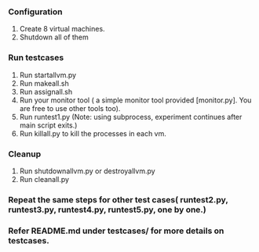 ### Configuration

1. Create 8 virtual machines.
2. Shutdown all of them

### Run testcases

1. Run startallvm.py
2. Run makeall.sh
3. Run assignall.sh
4. Run your monitor tool ( a simple monitor tool provided [monitor.py]. You are free to use other tools too).
5. Run runtest1.py (Note: using subprocess, experiment continues after main script exits.)
6. Run killall.py to kill the processes in each vm.

### Cleanup
1. Run shutdownallvm.py or destroyallvm.py 
2. Run cleanall.py

### Repeat the same steps for other test cases( runtest2.py, runtest3.py, runtest4.py, runtest5.py, one by one.)
### Refer README.md under testcases/<x> for more details on testcases. 

